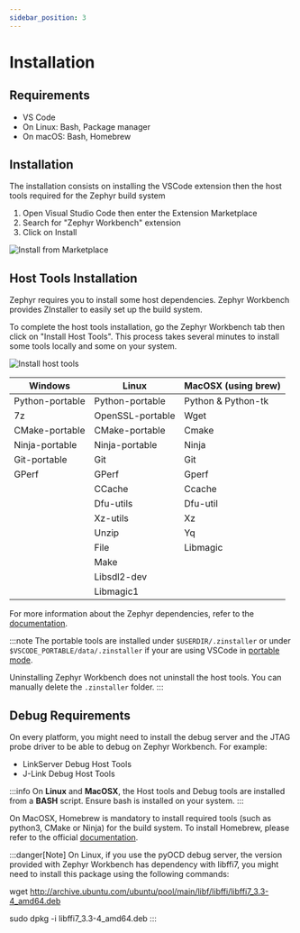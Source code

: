```yaml
---
sidebar_position: 3
---
```


# Installation

## Requirements

* VS Code
* On Linux: Bash, Package manager
* On macOS: Bash, Homebrew

## Installation

The installation consists on installing the VSCode extension then the host tools required for the Zephyr build system

1. Open Visual Studio Code then enter the Extension Marketplace
2. Search for "Zephyr Workbench" extension
3. Click on Install

![Install from Marketplace](/img/zw/installation/zw_install-market.png)

## Host Tools Installation

Zephyr requires you to install some host dependencies. Zephyr Workbench provides ZInstaller to easily set up the build system.

To complete the host tools installation, go the Zephyr Workbench tab then click on "Install Host Tools". This process takes several minutes to install some tools locally and some on your system.

![Install host tools](/img/zw/installation/zw_host_tools.png)

| Windows              | Linux               | MacOSX (using brew)  |
| -------------------- | ------------------- | -------------------- |
| Python-portable      | Python-portable     | Python & Python-tk   |
| 7z                   | OpenSSL-portable    | Wget                 |
| CMake-portable       | CMake-portable      | Cmake                |
| Ninja-portable       | Ninja-portable      | Ninja                |
| Git-portable         | Git                 | Git                  |
| GPerf                | GPerf               | Gperf                |
|                      | CCache              | Ccache               |
|                      | Dfu-utils           | Dfu-util             |
|                      | Xz-utils            | Xz                   |
|                      | Unzip               | Yq                   |
|                      | File                | Libmagic             |
|                      | Make                |                      |
|                      | Libsdl2-dev         |                      |
|                      | Libmagic1           |                      |

For more information about the Zephyr dependencies, refer to the [documentation](https://docs.zephyrproject.org/latest/develop/getting_started/index.html#install-dependencies).

:::note
The portable tools are installed under `$USERDIR/.zinstaller` or under `$VSCODE_PORTABLE/data/.zinstaller` if your are using VSCode in [portable mode](https://code.visualstudio.com/docs/editor/portable/).

Uninstalling Zephyr Workbench does not uninstall the host tools. You can manually delete the `.zinstaller` folder.
:::

## Debug Requirements

On every platform, you might need to install the debug server and the JTAG probe driver to be able to debug on Zephyr Workbench. For example:
* LinkServer Debug Host Tools
* J-Link Debug Host Tools

:::info
On **Linux** and **MacOSX**, the Host tools and Debug tools are installed from a **BASH** script. Ensure bash is installed on your system.
:::

On MacOSX, Homebrew is mandatory to install required tools (such as python3, CMake or Ninja) for the build system. To install Homebrew, please refer to the official [documentation](https://brew.sh/). 

:::danger[Note]
On Linux, if you use the pyOCD debug server, the version provided with Zephyr Workbench has dependency with libffi7, you might need to install this package using the following commands: 

wget http://archive.ubuntu.com/ubuntu/pool/main/libf/libffi/libffi7_3.3-4_amd64.deb

sudo dpkg -i libffi7_3.3-4_amd64.deb
:::